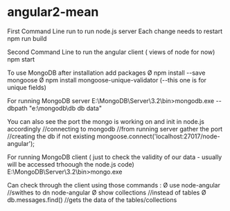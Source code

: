 # angular2-mean

First Command Line run to run node.js server
Each change needs to restart
npm run build  

Second Command Line to run the angular client ( views of node for now)
npm start

To use MongoDB after installation add packages
	Ø npm install --save mongoose
	Ø npm install mongoose-unique-validator   (--this one is for unique fields)

For running MongoDB server
E:\MongoDB\Server\3.2\bin>mongodb.exe --dbpath "e:\mongodb\db db data"

You can also see the port the mongo is working on and init in node.js accordingly 
//connecting to mongodb
//from running server gather the port
//creating the db if not existing
mongoose.connect('localhost:27017/node-angular');


For running MongoDB client ( just to check the validity of our data - usually will be accessed trhoough the node.js code)
E:\MongoDB\Server\3.2\bin>mongo.exe 

Can check through the client using those commands :
	Ø use node-angular  //swithes to dn node-angular
	Ø show collections //instead of tables
	Ø db.messages.find() //gets the data of the tables/collections
